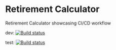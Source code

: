# Retirement Calculator
Retirement Calculator showcasing CI/CD workflow

dev: [![Build status](https://build.appcenter.ms/v0.1/apps/64f93e60-54bc-4947-9188-11165526ac0d/branches/dev/badge)](https://appcenter.ms)

test: [![Build status](https://build.appcenter.ms/v0.1/apps/64f93e60-54bc-4947-9188-11165526ac0d/branches/test/badge)](https://appcenter.ms)

